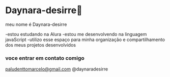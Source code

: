 # Daynara-desirre💙

meu nome é Daynara-desirre

-estou estudando na Alura
-estou me desenvolvendo na linguagem javaScript
-utilizo esse espaço para minha organização e compartilhamento dos meus projetos desenvolvidos

### voce entrar em contato comigo

paludenttomarcelo@gmail.com
@daynaradesirre
